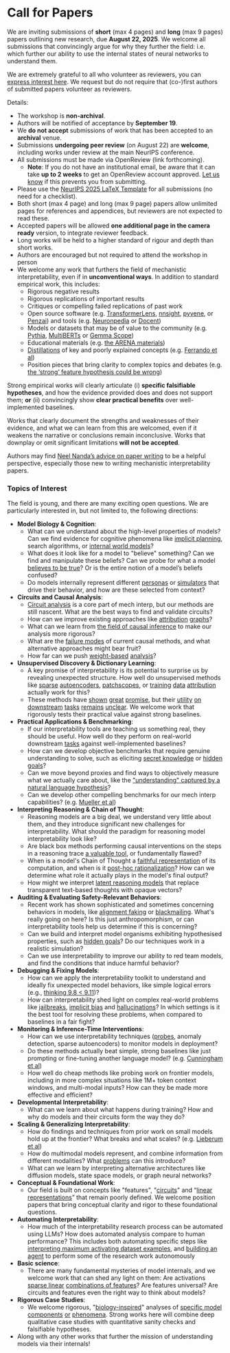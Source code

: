 # Call for Papers
We are inviting submissions of **short** (max 4 pages) and **long** (max 9 pages) papers outlining new research, due **August 22, 2025**. We welcome all submissions that convincingly argue for why they further the field: i.e. which further our ability to use the internal states of neural networks to understand them. 

We are extremely grateful to all who volunteer as reviewers, you can [express interest here](https://www.google.com/url?q=https://docs.google.com/forms/d/e/1FAIpQLSdiw1SJllzoTz_nqzDTzTOGb9DV3W_truQyh-WvYj_QGIi7Mg/viewform?usp%3Ddialog&sa=D&source=editors&ust=1752840405936699&usg=AOvVaw37xH-QH_7MRV0i9xSgLwXx). We request but do not require that (co-)first authors of submitted papers volunteer as reviewers. 

Details: 
* The workshop is **non-archival**.
* Authors will be notified of acceptance by **September 19**.
* We **do not accept** submissions of work that has been accepted to an **archival** venue.
* Submissions **undergoing peer review** (on August 22) are **welcome**, including works under review at the main NeurIPS conference.
* All submissions must be made via OpenReview (link forthcoming).
  * **Note**: If you do not have an institutional email, be aware that it can take **up to 2 weeks** to get an OpenReview account approved. [Let us know](mailto:neurips2025@mechinterpworkshop.com) if this prevents you from submitting.
* Please use the [NeurIPS 2025 LaTeX Template](https://www.google.com/url?q=https://media.neurips.cc/Conferences/NeurIPS2025/Styles.zip&sa=D&source=editors&ust=1752840405938983&usg=AOvVaw0zWyPmNod9kbChFQuNGRrx) for all submissions (no need for a checklist).
* Both short (max 4 page) and long (max 9 page) papers allow unlimited pages for references and appendices, but reviewers are not expected to read these.
* Accepted papers will be allowed **one additional page in the camera ready** version, to integrate reviewer feedback.
* Long works will be held to a higher standard of rigour and depth than short works.
* Authors are encouraged but not required to attend the workshop in person
* We welcome any work that furthers the field of mechanistic interpretability, even if in **unconventional ways**. In addition to standard empirical work, this includes:
  * Rigorous negative results
  * Rigorous replications of important results
  * Critiques or compelling failed replications of past work
  * Open source software (e.g. [TransformerLens](https://www.google.com/url?q=https://github.com/neelnanda-io/TransformerLens&sa=D&source=editors&ust=1752840405940901&usg=AOvVaw2hGH3oFV9GLILIUSPB86fR), [nnsight](https://www.google.com/url?q=https://github.com/ndif-team/nnsight&sa=D&source=editors&ust=1752840405941037&usg=AOvVaw0rKCMoRQpCkDg4IK0L_-_x), [pyvene](https://www.google.com/url?q=https://github.com/stanfordnlp/pyvene/tree/main/pyvene/models/mlp&sa=D&source=editors&ust=1752840405941159&usg=AOvVaw0CObGpJYtYxzYfggfcfjQn), or [Penzai](https://www.google.com/url?q=https://github.com/google-deepmind/penzai&sa=D&source=editors&ust=1752840405941293&usg=AOvVaw2PfhJ9_2SU29oQ3cGyjyxj)) and tools (e.g. [Neuronpedia](https://www.google.com/url?q=http://neuronpedia.org&sa=D&source=editors&ust=1752840405941424&usg=AOvVaw0Lou_CFKw1zmyCFUju-M0r) or [Docent](https://www.google.com/url?q=https://transluce.org/introducing-docent&sa=D&source=editors&ust=1752840405941555&usg=AOvVaw2azoWdOmZb26bZOoYSNNak))
  * Models or datasets that may be of value to the community (e.g. [Pythia](https://www.google.com/url?q=https://arxiv.org/abs/2304.01373&sa=D&source=editors&ust=1752840405941846&usg=AOvVaw19fzQERpFKP5x7eii5KPuA), [MultiBERTs](https://www.google.com/url?q=https://arxiv.org/abs/2106.16163&sa=D&source=editors&ust=1752840405941959&usg=AOvVaw0Pa-Dl6ZZQgC3gmtW_svyM) or [Gemma Scope](https://www.google.com/url?q=https://arxiv.org/abs/2408.05147&sa=D&source=editors&ust=1752840405942066&usg=AOvVaw0lI5SyHlY2PwFRaDv0srwO))
  * Educational materials (e.g. [the ARENA materials](https://www.google.com/url?q=https://arena3-chapter1-transformer-interp.streamlit.app/&sa=D&source=editors&ust=1752840405942311&usg=AOvVaw2-Zum-7Hyq5Y_etHgSu773))
  * [Distillations](https://www.google.com/url?q=https://distill.pub/2017/research-debt/&sa=D&source=editors&ust=1752840405942499&usg=AOvVaw081vs15pNL2Xi9ueYgbhSI) of key and poorly explained concepts (e.g. [Ferrando et al](https://www.google.com/url?q=https://arxiv.org/abs/2405.00208&sa=D&source=editors&ust=1752840405942723&usg=AOvVaw3KtfTxTCV9X8Oy19HDBxvz))
  * Position pieces that bring clarity to complex topics and debates (e.g. [the ‘strong’ feature hypothesis could be wrong](https://www.google.com/url?q=https://www.alignmentforum.org/posts/tojtPCCRpKLSHBdpn/the-strong-feature-hypothesis-could-be-wrong&sa=D&source=editors&ust=1752840405943105&usg=AOvVaw1Qn7MM6c7cmy0k14hUcnDd))

Strong empirical works will clearly articulate (i) **specific falsifiable hypotheses**, and how the evidence provided does and does not support them; **or** (ii) convincingly show **clear practical benefits** over well-implemented baselines. 

Works that clearly document the strengths and weaknesses of their evidence, and what we can learn from this are welcomed, even if it weakens the narrative or conclusions remain inconclusive. Works that downplay or omit significant limitations **will not be accepted**. 

Authors may find [Neel Nanda’s advice on paper writing](https://www.google.com/url?q=https://www.alignmentforum.org/posts/eJGptPbbFPZGLpjsp/highly-opinionated-advice-on-how-to-write-ml-papers&sa=D&source=editors&ust=1752840405944653&usg=AOvVaw204DcCNyUzElPWLi404RG-) to be a helpful perspective, especially those new to writing mechanistic interpretability papers. 
### Topics of Interest
The field is young, and there are many exciting open questions. We are particularly interested in, but not limited to, the following directions: 
* **Model Biology & Cognition**:
  * What can we understand about the high-level properties of models? Can we find evidence for cognitive phenomena like [implicit planning](https://www.google.com/url?q=https://transformer-circuits.pub/2025/attribution-graphs/biology.html%23dives-poems&sa=D&source=editors&ust=1752840405945745&usg=AOvVaw3fUb7ugLpXPtuZ56dvROcI), search algorithms, or [internal world models](https://www.google.com/url?q=https://arxiv.org/abs/2210.13382&sa=D&source=editors&ust=1752840405945987&usg=AOvVaw2sfeJybE2K6Fs2bosqH3UA)?
  * What does it look like for a model to "believe" something? Can we find and manipulate these beliefs? Can we probe for what a model [believes to be true](https://www.google.com/url?q=https://arxiv.org/abs/2310.06824&sa=D&source=editors&ust=1752840405946389&usg=AOvVaw2ZdGMb0X98IYpEOF6dbnc9)? Or is the entire notion of a model’s beliefs confused?
  * Do models internally represent different [personas](https://www.google.com/url?q=https://arxiv.org/abs/2406.12094&sa=D&source=editors&ust=1752840405946724&usg=AOvVaw01RpexEX7FV6mB0_VnT4Dp) or [simulators](https://www.google.com/url?q=https://www.nature.com/articles/s41586-023-06647-8&sa=D&source=editors&ust=1752840405946896&usg=AOvVaw27SsPLKuk-5DX6TVqDS-TW) that drive their behavior, and how are these selected from context?
* **Circuits and Causal Analysis**:
  * [Circuit analysis](https://www.google.com/url?q=https://distill.pub/2020/circuits/zoom-in/&sa=D&source=editors&ust=1752840405947292&usg=AOvVaw0JicmnLrGL3WUE0WMCA6md) is a core part of mech interp, but our methods are still nascent. What are the best ways to find and validate circuits?
  * How can we improve existing approaches like [attribution](https://www.google.com/url?q=https://arxiv.org/abs/2406.11944&sa=D&source=editors&ust=1752840405947742&usg=AOvVaw0zkVT13y6gPVj4kQSuK2BH) [graphs](https://www.google.com/url?q=https://transformer-circuits.pub/2025/attribution-graphs/methods.html&sa=D&source=editors&ust=1752840405947871&usg=AOvVaw2QwJ7OIa6er2o1dNqbyHa-)?
  * What can we learn from [the field of causal inference](https://www.google.com/url?q=https://arxiv.org/abs/2407.04690&sa=D&source=editors&ust=1752840405948108&usg=AOvVaw00dTLOIEVqjrbPVAMT6ghK) to make our analysis more rigorous?
  * What are the [failure modes](https://www.google.com/url?q=https://arxiv.org/abs/2307.15771&sa=D&source=editors&ust=1752840405948340&usg=AOvVaw0MAmZ0tWh3kHZqq-bi4hfD) of current causal methods, and what alternative approaches might bear fruit?
  * How far can we push [weight-based](https://www.google.com/url?q=https://arxiv.org/abs/2301.05217&sa=D&source=editors&ust=1752840405948644&usg=AOvVaw3CEQGko6UXSgb13INa8lxR) [analysis](https://www.google.com/url?q=https://arxiv.org/abs/2410.08417&sa=D&source=editors&ust=1752840405948749&usg=AOvVaw3p1t2hnbZPYaAroC99QoaI)?
* **Unsupervised Discovery & Dictionary Learning**:
  * A key promise of interpretability is its potential to surprise us by revealing unexpected structure. How well do unsupervised methods like [sparse](https://www.google.com/url?q=https://arxiv.org/abs/2103.15949&sa=D&source=editors&ust=1752840405949322&usg=AOvVaw0AAMnzjXiDsNn386LtZJsb) [autoencoders](https://www.google.com/url?q=https://transformer-circuits.pub/2023/monosemantic-features&sa=D&source=editors&ust=1752840405949455&usg=AOvVaw194wOOCGnfApEfDIdYKKPe), [patch](https://www.google.com/url?q=https://arxiv.org/abs/2401.06102&sa=D&source=editors&ust=1752840405949554&usg=AOvVaw39BMIalLlwKMtWE06bOcMw)[scopes](https://www.google.com/url?q=https://arxiv.org/abs/2403.10949v2&sa=D&source=editors&ust=1752840405949634&usg=AOvVaw3uXQYRgovNeupS-VoI4eCs), or [training](https://www.google.com/url?q=https://proceedings.mlr.press/v70/koh17a?ref%3Dhttps://githubhelp.com&sa=D&source=editors&ust=1752840405949788&usg=AOvVaw2uqsY7tSm3Lf4GHVL83fZY) [data](https://www.google.com/url?q=https://arxiv.org/abs/2308.03296&sa=D&source=editors&ust=1752840405949888&usg=AOvVaw2ijq7mEqe98Smz2dbjKMtR) [attribution](https://www.google.com/url?q=https://arxiv.org/abs/2205.11482&sa=D&source=editors&ust=1752840405950014&usg=AOvVaw0enafHTAMIllH4StTRsO-a) actually work for this?
  * These methods have [shown](https://www.google.com/url?q=https://transformer-circuits.pub/2024/scaling-monosemanticity/index.html&sa=D&source=editors&ust=1752840405950299&usg=AOvVaw1i5z9VFQsJ0Dujp86SV4z_) [great](https://www.google.com/url?q=https://transformer-circuits.pub/2025/attribution-graphs/biology.html&sa=D&source=editors&ust=1752840405950428&usg=AOvVaw0GNblag8fEwM3envcccwkg) [promise](https://www.google.com/url?q=https://arxiv.org/abs/2503.10965&sa=D&source=editors&ust=1752840405950530&usg=AOvVaw0iszO14_R5sVu4NKDevCC8), but their [utility](https://www.google.com/url?q=https://arxiv.org/abs/2502.16681&sa=D&source=editors&ust=1752840405950649&usg=AOvVaw3VYkr8j5PfYW576h_YKd91) [on](https://www.google.com/url?q=https://www.tilderesearch.com/blog/sieve&sa=D&source=editors&ust=1752840405950748&usg=AOvVaw3cLCh5dMVxTd89pCD6XBBS) [downstream](https://www.google.com/url?q=https://arxiv.org/abs/2501.17148&sa=D&source=editors&ust=1752840405950854&usg=AOvVaw1ljIjIWUrDFKfGXU0zd5kf) [tasks](https://www.google.com/url?q=https://transformer-circuits.pub/2024/features-as-classifiers/index.html&sa=D&source=editors&ust=1752840405950999&usg=AOvVaw2lBLbtm_aRoXUwImshosNN) [remains](https://www.google.com/url?q=https://arxiv.org/abs/2502.04382&sa=D&source=editors&ust=1752840405951099&usg=AOvVaw1tl4V-Pr1LGyIu7NjVqAp7) [unclear](https://www.google.com/url?q=https://www.alignmentforum.org/posts/4uXCAJNuPKtKBsi28/negative-results-for-saes-on-downstream-tasks&sa=D&source=editors&ust=1752840405951250&usg=AOvVaw1McbTrtYzqhJr3YogGqMe8). We welcome work that rigorously tests their practical value against strong baselines.
* **Practical Applications & Benchmarking**:
  * If our interpretability tools are teaching us something real, they should be useful. How well do they perform on real-world downstream [tasks](https://www.google.com/url?q=https://www.lesswrong.com/posts/wGRnzCFcowRCrpX4Y/downstream-applications-as-validation-of-interpretability&sa=D&source=editors&ust=1752840405951981&usg=AOvVaw2qqlvQ0d4RimxuPgpN8Be8) against well-implemented baselines?
  * How can we develop objective benchmarks that require genuine understanding to solve, such as eliciting [secret knowledge](https://www.google.com/url?q=https://arxiv.org/abs/2505.14352&sa=D&source=editors&ust=1752840405952362&usg=AOvVaw3La127vp8OVlq3z-DSj4TQ) or [hidden goals](https://www.google.com/url?q=https://arxiv.org/abs/2503.10965&sa=D&source=editors&ust=1752840405952477&usg=AOvVaw1oPOLFHyRX6TU8BGOeWkrB)?
  * Can we move beyond proxies and find ways to objectively measure what we actually care about, like the ["understanding" captured by a natural language hypothesis](https://www.google.com/url?q=https://arxiv.org/abs/2502.04382&sa=D&source=editors&ust=1752840405952895&usg=AOvVaw28ZfcBKzcyJxVxexHdlEzQ)?
  * Can we develop other compelling benchmarks for our mech interp capabilities? (e.g. [Mueller et al](https://www.google.com/url?q=https://arxiv.org/abs/2504.13151&sa=D&source=editors&ust=1752840405953206&usg=AOvVaw3pghdNe8FKb_XFgCDxuUWe))
* **Interpreting Reasoning & Chain of Thought**:
  * Reasoning models are a big deal, we understand very little about them, and they introduce significant new challenges for interpretability. What should the paradigm for reasoning model interpretability look like?
  * Are black box methods performing causal interventions on the steps in a reasoning trace [a valuable tool](https://www.google.com/url?q=https://arxiv.org/abs/2506.19143&sa=D&source=editors&ust=1752840405954073&usg=AOvVaw3XJyhtoOR2f34zt0xBhB4f), or fundamentally flawed?
  * When is a model's Chain of Thought a [faithful representation](https://www.google.com/url?q=https://arxiv.org/abs/2305.04388&sa=D&source=editors&ust=1752840405954407&usg=AOvVaw0AwJ_guGL-1JsUWXqGwZzq) of its computation, and when is it [post-hoc rationalization](https://www.google.com/url?q=https://arxiv.org/abs/2503.08679&sa=D&source=editors&ust=1752840405954588&usg=AOvVaw0eLvH_vUfsrgUfrqsregOk)? How can we determine what role it actually plays in the model's final output?
  * How might we interpret [latent reasoning models](https://www.google.com/url?q=https://arxiv.org/abs/2412.06769&sa=D&source=editors&ust=1752840405954948&usg=AOvVaw2hxmTXSZbf6lPOhGG4LCh5) that replace transparent text-based thoughts with opaque vectors?
* **Auditing & Evaluating Safety-Relevant Behaviors**:
  * Recent work has shown sophisticated and sometimes concerning behaviors in models, like [alignment faking](https://www.google.com/url?q=https://arxiv.org/abs/2412.14093&sa=D&source=editors&ust=1752840405955547&usg=AOvVaw0nNewHXMacMPhkwtZEx8zs) or [blackmailing](https://www.google.com/url?q=https://www.anthropic.com/research/agentic-misalignment&sa=D&source=editors&ust=1752840405955689&usg=AOvVaw0J02tvNtJ4e8u2FG358GiN). What's really going on here? Is this just anthropomorphism, or can interpretability tools help us determine if this is concerning?
  * Can we build and interpret model organisms exhibiting hypothesised properties, such as [hidden goals](https://www.google.com/url?q=https://arxiv.org/abs/2503.10965&sa=D&source=editors&ust=1752840405956169&usg=AOvVaw0gCsteQdXdRUKq29xsQKBH)? Do our techniques work in a realistic simulation?
  * Can we use interpretability to improve our ability to red team models, and find the conditions that induce harmful behavior?
* **Debugging & Fixing Models**:
  * How can we apply the interpretability toolkit to understand and ideally fix unexpected model behaviors, like simple logical errors (e.g., [thinking 9.8 < 9.11](https://www.google.com/url?q=https://transluce.org/observability-interface&sa=D&source=editors&ust=1752840405957030&usg=AOvVaw2XgokFEnh8Mjt7YbDDBAWW))?
  * How can interpretability shed light on complex real-world problems like [jailbreaks](https://www.google.com/url?q=https://transformer-circuits.pub/2025/attribution-graphs/biology.html%23dives-jailbreak&sa=D&source=editors&ust=1752840405957341&usg=AOvVaw03JI5kwK9nSZSyo1vcuMxZ), [implicit bias](https://www.google.com/url?q=https://arxiv.org/abs/2506.10922&sa=D&source=editors&ust=1752840405957459&usg=AOvVaw3KGy5P-LCGrUWm6PvQNC_O) and [hallucinations](https://www.google.com/url?q=https://arxiv.org/abs/2411.14257&sa=D&source=editors&ust=1752840405957577&usg=AOvVaw2KkUhl2vrabRqul34jJ_Qz)? In which settings is it the best tool for resolving these problems, when compared to baselines in a fair fight?
* **Monitoring & Inference-Time Interventions**:
  * How can we use interpretability techniques ([probes](https://www.google.com/url?q=https://arxiv.org/abs/2102.12452&sa=D&source=editors&ust=1752840405958152&usg=AOvVaw0KX2qzTaWZzu4z4QqMTnUD), anomaly detection, sparse autoencoders) to monitor models in deployment?
  * Do these methods actually beat simple, strong baselines like just prompting or fine-tuning another language model? (e.g. [Cunningham et al](https://www.google.com/url?q=https://alignment.anthropic.com/2025/cheap-monitors/&sa=D&source=editors&ust=1752840405958701&usg=AOvVaw0voLTq6R5Q_4BNNk7hI9ZB))
  * How well do cheap methods like probing work on frontier models, including in more complex situations like 1M+ token context windows, and multi-modal inputs? How can they be made more effective and efficient?
* **Developmental Interpretability**:
  * What can we learn about what happens during training? How and why do models and their circuits form the way they do?
* **Scaling & Generalizing Interpretability**:
  * How do findings and techniques from prior work on small models hold up at the frontier? What breaks and what scales? (e.g. [Lieberum et al](https://www.google.com/url?q=https://arxiv.org/abs/2307.09458&sa=D&source=editors&ust=1752840405959986&usg=AOvVaw3iKN7R0cVKgqXyBnXkTjvQ))
  * How do multimodal models represent, and combine information from different modalities? What [problems](https://www.google.com/url?q=https://openreview.net/pdf?id%3DVUhRdZp8ke&sa=D&source=editors&ust=1752840405960332&usg=AOvVaw2rHbSObrfy95sdsbcjS2NC) can this introduce?
  * What can we learn by interpreting alternative architectures like diffusion models, state space models, or graph neural networks?
* **Conceptual & Foundational Work**:
  * Our field is built on concepts like "features", "[circuits](https://www.google.com/url?q=https://distill.pub/2020/circuits/zoom-in/&sa=D&source=editors&ust=1752840405960995&usg=AOvVaw3lyzGRtiPC3iylzScMTdrd)" and “[linear representations](https://www.google.com/url?q=https://transformer-circuits.pub/2024/july-update/index.html%23linear-representations&sa=D&source=editors&ust=1752840405961163&usg=AOvVaw1OXqIcExh-AxaOV5U77nOs)” that remain poorly defined. We welcome position papers that bring conceptual clarity and rigor to these foundational questions.
* **Automating Interpretability**:
  * How much of the interpretability research process can be automated using LLMs? How does automated analysis compare to human performance? This includes both automating specific steps like [interpreting maximum activating dataset examples](https://www.google.com/url?q=https://openaipublic.blob.core.windows.net/neuron-explainer/paper/index.html&sa=D&source=editors&ust=1752840405962018&usg=AOvVaw34oL_Pp5w0NtgDBYI4h8wi), and [building an agent](https://www.google.com/url?q=https://arxiv.org/abs/2404.14394&sa=D&source=editors&ust=1752840405962146&usg=AOvVaw0pN8b913WTecW_v9d9wjKL) to perform some of the research work autonomously
* **Basic science**:
  * There are many fundamental mysteries of model internals, and we welcome work that can shed any light on them: Are activations [sparse linear](https://www.google.com/url?q=https://arxiv.org/abs/1601.03764&sa=D&source=editors&ust=1752840405962764&usg=AOvVaw1Zg06AKdQgJOtDspvW2hFD) [combinations of features](https://www.google.com/url?q=https://transformer-circuits.pub/2022/toy_model/index.html&sa=D&source=editors&ust=1752840405962943&usg=AOvVaw1417Rh4G-XCDROkcVqHgjW)? Are features universal? Are circuits and features even the right way to think about models?
* **Rigorous Case Studies**:
  * We welcome rigorous, "[biology-inspired](https://www.google.com/url?q=https://distill.pub/2020/circuits/curve-circuits/&sa=D&source=editors&ust=1752840405963460&usg=AOvVaw0Z0hYp6YPO3Xr27zgaxTqC)" analyses of [specific model](https://www.google.com/url?q=https://arxiv.org/abs/2310.04625&sa=D&source=editors&ust=1752840405963592&usg=AOvVaw1GEdgt8laAAgYlEFSOKP9o) [components](https://www.google.com/url?q=https://transformer-circuits.pub/2024/scaling-monosemanticity/index.html&sa=D&source=editors&ust=1752840405963728&usg=AOvVaw0LeNYcMxNYeuR6PqliLCwJ) [or](https://www.google.com/url?q=https://arxiv.org/abs/2305.01610&sa=D&source=editors&ust=1752840405963818&usg=AOvVaw3D_pJQG7mh0B3XqzDLT_qS) [phenomena](https://www.google.com/url?q=https://arxiv.org/abs/2306.09346&sa=D&source=editors&ust=1752840405963916&usg=AOvVaw0aMIYxXhF4nk0L1ACYo6tx). Strong works here will combine deep qualitative case studies with quantitative sanity checks and falsifiable hypotheses.
* Along with any other works that further the mission of understanding models via their internals!